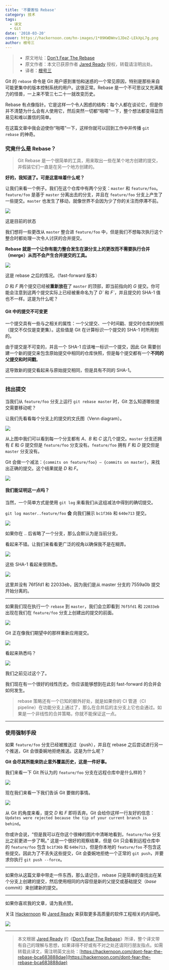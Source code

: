 ```yaml
---
title: '不要害怕 Rebase'
category: 技术
tags:
  - 译文
  - Git
date: '2018-03-20'
cover: https://hackernoon.com/hn-images/1*09KWDWnv1JDeZ-LEkXpL7g.png
author: 根号三
---
```


> - 原文地址：[Don’t Fear The Rebase](https://hackernoon.com/dont-fear-the-rebase-bca683888dae)
> - 原文作者：本文已获原作者 [Jared Ready](https://hackernoon.com/@jared.ready) 授权，转载请注明出处。
> - 译者：[根号三](https://github.com/sqrthree)

Git 的 `rebase` 命令是 Git 用户感到害怕和迷惑的一个常见原因，特别是那些来自可能更集中的版本控制系统的用户。这很正常。Rebase 是一个不可思议又充满魔力的怪兽，一上来不管三七二十一就改变历史。

Rebase 有点像指针。它是这样一个令人困惑的结构：每个人都在谈论它，但是你并不清楚为什么会有人使用它，然后突然一切都“啪嗒”一下，整个想法都变得显而易见和难以置信的简单。

在这篇文章中我会迫使你“啪嗒”一下，这样你就可以回到工作中并传播 `git rebase` 的神奇。

### 究竟什么是 Rebase？

> Git Rebase 是一个很简单的工具，用来取出一些在某个地方创建的提交，并假装它们一直是在另一个地方创建的。

**好的，我知道了。可是这意味着什么呢？**

让我们来看一个例子。我们在这个仓库中有两个分支：`master` 和 `feature/foo`。`feature/foo` 是基于 `master` 分离出去的分支，并且在 `feature/foo` 分支上产生了一些提交。`master` 也发生了移动，就像世界不会因为少了你的关注而停滞不前。

![](https://hackernoon.com/hn-images/1*RQdhYt4nNVFKlpw_q_IYow.png)

这是目前的状态

我们想将一些更改从 `master` 整合进 `feature/foo` 中，但是我们不想每次执行这个整合时都处理一次令人讨厌的合并提交。

**Rebase 就是一个让你有能力整合发生在源分支上的更改而不需要执行合并（merge）从而不会产生合并提交的工具。**

![](https://hackernoon.com/hn-images/1*PZLwva5O5UoPxcrV68oYgQ.png)

这是 rebase 之后的情况。（fast-forward 版本）

_D_ 和 _F_ 两个提交已经被**重新放在**了 `master` 的顶部，即当前指向的 _G_ 提交。你可能会注意到这两个提交实际上已经被重命名为了 _D\`_ 和 _F\`_，并且提交的 SHA-1 值也不一样。这是为什么呢？

#### Git 中的提交不可变更

一个提交具有一些与之相关的属性：一个父提交、一个时间戳、提交时仓库的快照（提交不仅仅是变更集）。这些值是 Git 在计算标识一个提交的 SHA-1 时所用到的。

由于提交是不可变的，并且一个 SHA-1 应该唯一标识一个提交，因此 Git 需要创建一个新的提交来包含原始提交中相同的仓库快照，但是每个提交都有一个**不同的父提交和时间戳**。

这导致新的提交看起来与原始提交相同，但是具有不同的 SHA-1。

---

### 找出提交

当我们从 `feature/foo` 分支上运行 `git rebase master` 时，Git 怎么知道哪些提交需要移动呢？

让我们先看看每个分支上的提交的文氏图（Venn diagram）。

![](https://hackernoon.com/hn-images/1*HbxYqw71A8ehVCTGkNOyWw.png)

从上图中我们可以看到每一个分支都有 _A_、_B_ 和 _C_ 这几个提交。`master` 分支还拥有 _E_ 和 _G_ 提交但是 `feature/foo` 分支没有。`feature/foo` 拥有 _F_ 和 _D_ 提交但是 `master` 分支没有。

Git 会做一个减法：`{commits on feature/foo} — {commits on master}`，来找出正确的提交。这个结果就是 _D_ 和 _F_。

![](https://hackernoon.com/hn-images/1*qkRc0FH6CzwSse5CNrscfA.png)

#### 我们能证明这一点吗？

当然，一个简单方式是使用 `git log` 来看我们从这组减法中得到的确切提交。

`git log master..feature/foo` **会** 向我们展示 `bc1f36b` 和 `640e713` 提交。

![](https://hackernoon.com/hn-images/1*g3VrmbNmzlpuOm3Fl9Fe8w.png)

如果你在 .. 后省略了一个分支，那么会默认为是当前分支。

看起来不错。让我们来看看更广泛的视角以确保我不是在糊弄。

![](https://hackernoon.com/hn-images/1*U2qcOyvEF6CiZycntHQ_6g.png)

这些 SHA-1 看起来很熟悉。

![](https://hackernoon.com/hn-images/1*zUQkjOT3zHCNp_6LjilQ4A.png)

这里并没有 76f5fd1 和 22033eb，因为我们是从 master 分支的 7559a0b 提交开始分离的。

---

如果我们现在执行一个 `rebase` 到 `master`，我们会立即看到 `76f5fd1` 和 `22033eb` 出现在我们在 `feature/foo` 分支上创建出的提交的前面。

![](https://hackernoon.com/hn-images/1*VLXh6HY221LdULI_i79RyQ.png)

Git 正在像我们期望中的那样重新应用提交。

![](https://hackernoon.com/hn-images/1*cCRyFq-dsWmZWWQ-8a-RJg.png)

看起来熟悉吗？

![](https://hackernoon.com/hn-images/1*PZLwva5O5UoPxcrV68oYgQ.png)

我们之前见过这个了。

我们现在有一个很好的线性历史。你应该能够想到在此刻 fast-forward 的合并会如何发生。

> rebase 策略还有一个已知的额外好处，就是如果你的 CI 管道（CI pipeline）在功能分支上通过了，那么在合并后的主分支上它也会通过。如果是一个非线性的合并策略，你就不能保证这一点。

---

### 使用强制手段

如果 `feature/foo` 分支已经被推送过（push），并且在 rebase 之后尝试进行另一个推送，Git 会很委婉地拒绝推送。这是为什么呢？

**Git 会尽其所能来防止意外覆盖历史，这是一件好事。**

我们来看一下 Git 所认为的 `feature/foo` 分支在远程仓库中是什么样的？

![](https://hackernoon.com/hn-images/1*6v_6goRTKnPduN6q_x4Vpw.png)

现在我们来看一下我们告诉 Git 要做的事情。

![](https://hackernoon.com/hn-images/1*3zndxVsC81_e7okV0aQbVg.png)

从 Git 的角度来看，提交 _D_ 和 _F_ 即将丢弃。Git 会给你这样一行友好的信息：`Updates were rejected because the tip of your current branch is behind`。

你或许会说，“但是我可以在你这个很棒的图片中清晰地看到，`feature/foo` 分支比之前更进一步了啊。” 这是一个很好的观察结果，但是 Git 只会看到远程仓库中的 `feature/foo` 包含 `bc1f36b` 和 `640e713`，但是你本地的 `feature/foo` 不包含这些提交。因此为了不丢失这些提交，Git 会委婉地拒绝一个正常的 `git push`，并要求你执行 `git push --force`。

---

如果你从这篇文章中带走一件东西，那么请记住，rebase 只是简单的查找出在某个分支上创建的提交，然后使用相同的内容但是新的父提交或基础提交（_base_ commit）来创建新的提交。

---

如果你喜欢我的文章，请为我点赞。

关注 [Hackernoon](https://medium.com/@hackernoon) 和 [Jared Ready](https://medium.com/@jared.ready) 来获取更多高质量的软件工程相关的内容吧。

[![](https://cdn-images-1.medium.com/max/1600/1*PZjwR1Nbluff5IMI6Y1T6g@2x.png)](https://goo.gl/w4Pbea)

---

> 本文根据 [Jared Ready](https://hackernoon.com/@jared.ready) 的《[Don’t Fear The Rebase](https://hackernoon.com/dont-fear-the-rebase-bca683888dae)》所译，整个译文带有自己的理解与思想，如果译得不好或有不对之处还请同行朋友指点。如需转载此译文，需注明英文出处：[https://hackernoon.com/dont-fear-the-rebase-bca683888dae](https://hackernoon.com/dont-fear-the-rebase-bca683888dae)
